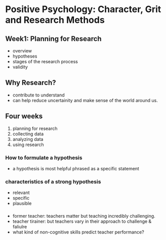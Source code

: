 # Positive Psychology: Character, Grit and Research Methods
## Week1: Planning for Research
- overview
- hypotheses
- stages of the research process
- validity

## Why Research?
- contribute to understand 
- can help reduce uncertainity and make sense of the world around us.

## Four weeks
1. planning for research
2. collecting data
3. analyzing data
4. using research

### How to formulate a hypothesis
- a hypothesis is most helpful phrased as a specific statement 
### characteristics of a strong hypothesis
- relevant
- specific
- plausible

### 
- former teacher: teachers matter but teaching incredibly challenging.
- teacher tirainer: but teachers vary in their approach to challenge & faliulre
- what kind of non-cognitive skills predict teacher performance?

